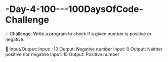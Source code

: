 # -Day-4-100---100DaysOfCode-Challenge

💡 Challenge:
Write a program to check if a given number is positive or negative.

📝 Input/Output:
Input: -10
Output: Negative number
Input: 0
Output: Neither positive nor negative
Input: 15
Output: Positive number
